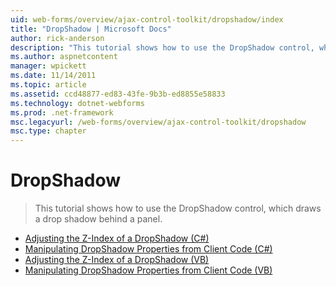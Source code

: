```yaml
---
uid: web-forms/overview/ajax-control-toolkit/dropshadow/index
title: "DropShadow | Microsoft Docs"
author: rick-anderson
description: "This tutorial shows how to use the DropShadow control, which draws a drop shadow behind a panel."
ms.author: aspnetcontent
manager: wpickett
ms.date: 11/14/2011
ms.topic: article
ms.assetid: ccd48877-ed83-43fe-9b3b-ed8855e58833
ms.technology: dotnet-webforms
ms.prod: .net-framework
msc.legacyurl: /web-forms/overview/ajax-control-toolkit/dropshadow
msc.type: chapter
---
```

DropShadow
====================
> This tutorial shows how to use the DropShadow control, which draws a drop shadow behind a panel.


- [Adjusting the Z-Index of a DropShadow (C#)](adjusting-the-z-index-of-a-dropshadow-cs.md)
- [Manipulating DropShadow Properties from Client Code (C#)](manipulating-dropshadow-properties-from-client-code-cs.md)
- [Adjusting the Z-Index of a DropShadow (VB)](adjusting-the-z-index-of-a-dropshadow-vb.md)
- [Manipulating DropShadow Properties from Client Code (VB)](manipulating-dropshadow-properties-from-client-code-vb.md)